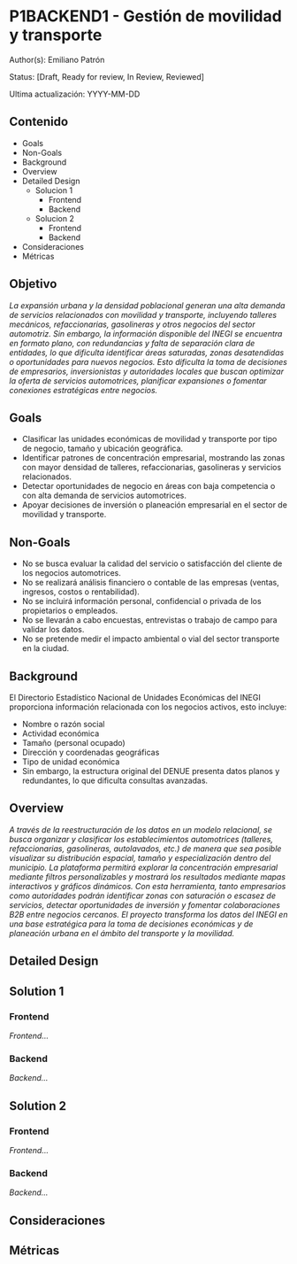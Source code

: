 # P1BACKEND1 - Gestión de movilidad y transporte

Author(s): Emiliano Patrón

Status: [Draft, Ready for review, In Review, Reviewed]

Ultima actualización: YYYY-MM-DD

## Contenido
- Goals
- Non-Goals
- Background
- Overview
- Detailed Design
  - Solucion 1
    - Frontend
    - Backend
  - Solucion 2
    - Frontend
    - Backend
- Consideraciones
- Métricas


## Objetivo
_La expansión urbana y la densidad poblacional generan una alta demanda de servicios relacionados con movilidad y transporte, incluyendo talleres mecánicos, refaccionarias, gasolineras y otros negocios del sector automotriz. Sin embargo, la información disponible del INEGI se encuentra en formato plano, con redundancias y falta de separación clara de entidades, lo que dificulta identificar áreas saturadas, zonas desatendidas o oportunidades para nuevos negocios. Esto dificulta la toma de decisiones de empresarios, inversionistas y autoridades locales que buscan optimizar la oferta de servicios automotrices, planificar expansiones o fomentar conexiones estratégicas entre negocios._

## Goals
- Clasificar las unidades económicas de movilidad y transporte por tipo de negocio, tamaño y ubicación geográfica.
- Identificar patrones de concentración empresarial, mostrando las zonas con mayor densidad de talleres, refaccionarias, gasolineras y servicios relacionados.
- Detectar oportunidades de negocio en áreas con baja competencia o con alta demanda de servicios automotrices.
- Apoyar decisiones de inversión o planeación empresarial en el sector de movilidad y transporte.

## Non-Goals
- No se busca evaluar la calidad del servicio o satisfacción del cliente de los negocios automotrices.
- No se realizará análisis financiero o contable de las empresas (ventas, ingresos, costos o rentabilidad).
- No se incluirá información personal, confidencial o privada de los propietarios o empleados.
- No se llevarán a cabo encuestas, entrevistas o trabajo de campo para validar los datos.
- No se pretende medir el impacto ambiental o vial del sector transporte en la ciudad.

## Background
El Directorio Estadístico Nacional de Unidades Económicas del INEGI proporciona información relacionada con los negocios activos, esto incluye:

- Nombre o razón social
- Actividad económica
- Tamaño (personal ocupado)
- Dirección y coordenadas geográficas
- Tipo de unidad económica
- Sin embargo, la estructura original del DENUE presenta datos planos y redundantes, lo que dificulta consultas avanzadas.

## Overview
_A través de la reestructuración de los datos en un modelo relacional, se busca organizar y clasificar los establecimientos automotrices (talleres, refaccionarias, gasolineras, autolavados, etc.) de manera que sea posible visualizar su distribución espacial, tamaño y especialización dentro del municipio.
La plataforma permitirá explorar la concentración empresarial mediante filtros personalizables y mostrará los resultados mediante mapas interactivos y gráficos dinámicos.
Con esta herramienta, tanto empresarios como autoridades podrán identificar zonas con saturación o escasez de servicios, detectar oportunidades de inversión y fomentar colaboraciones B2B entre negocios cercanos.
El proyecto transforma los datos del INEGI en una base estratégica para la toma de decisiones económicas y de planeación urbana en el ámbito del transporte y la movilidad._

## Detailed Design

## Solution 1
### Frontend
_Frontend…_
### Backend
_Backend…_

## Solution 2
### Frontend
_Frontend…_
### Backend
_Backend…_

## Consideraciones

## Métricas
